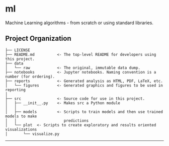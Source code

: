 ml
==============================

Machine Learning algorithms - from scratch or using standard libraries.

Project Organization
------------

    ├── LICENSE
    ├── README.md          <- The top-level README for developers using this project.
    ├── data
    │   └── raw            <- The original, immutable data dump.
    ├── notebooks          <- Jupyter notebooks. Naming convention is a number (for ordering).
    ├── reports            <- Generated analysis as HTML, PDF, LaTeX, etc.
    │   └── figures        <- Generated graphics and figures to be used in reporting
    │
    ├── src                <- Source code for use in this project.
    │   ├── __init__.py    <- Makes src a Python module
    │   │
    │   ├── models         <- Scripts to train models and then use trained models to make
    │   │                     predictions
    │   └── plot  <- Scripts to create exploratory and results oriented visualizations
    │       └── visualize.py

--------

